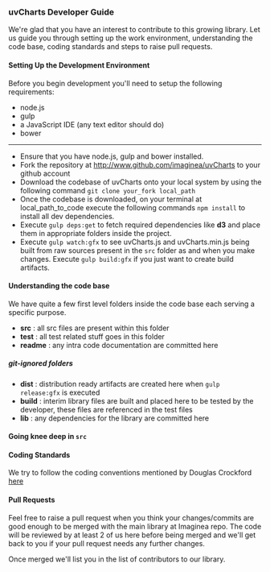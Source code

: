 ### uvCharts Developer Guide
We're glad that you have an interest to contribute to this growing library. Let us guide you through setting up the work environment, understanding the code base, coding standards and steps to raise pull requests.

#### Setting Up the Development Environment
Before you begin development you'll need to setup the following requirements:

- node.js
- gulp
- a JavaScript IDE (any text editor should do)
- bower

------
+ Ensure that you have node.js, gulp and bower installed.
+ Fork the repository at http://www.github.com/imaginea/uvCharts to your github account
+ Download the codebase of uvCharts onto your local system by using the following command
	```git clone your_fork local_path```
+ Once the codebase is downloaded, on your terminal at local_path_to_code execute the following commands 
	``` npm install ``` to install all dev dependencies.
+ Execute `gulp deps:get` to fetch required dependencies like **d3** and place them in appropriate folders inside the project.
+ Execute ```gulp watch:gfx``` to see uvCharts.js and uvCharts.min.js being built from raw sources present in the ```src``` folder as and when you make changes. Execute `gulp build:gfx` if you just want to create build artifacts.

#### Understanding the code base
We have quite a few first level folders inside the code base each serving a specific purpose.

- **src** : all src files are present within this folder
- **test** : all test related stuff goes in this folder
- **readme** : any intra code documentation are committed here

##### git-ignored folders
- **dist** : distribution ready artifacts are created here when `gulp release:gfx` is executed
- **build** : interim library files are built and placed here to be tested by the developer, these files are referenced in the test files
- **lib** : any dependencies for the library are committed here

#### Going knee deep in ```src```

#### Coding Standards
We try to follow the coding conventions mentioned by Douglas Crockford [here](http://javascript.crockford.com/code.html)

#### Pull Requests
Feel free to raise a pull request when you think your changes/commits are good enough to be merged with the main library at Imaginea repo. The code will be reviewed by at least 2 of us here before being merged and we'll get back to you if your pull request needs any further changes.

Once merged we'll list you in the list of contributors to our library.
 
